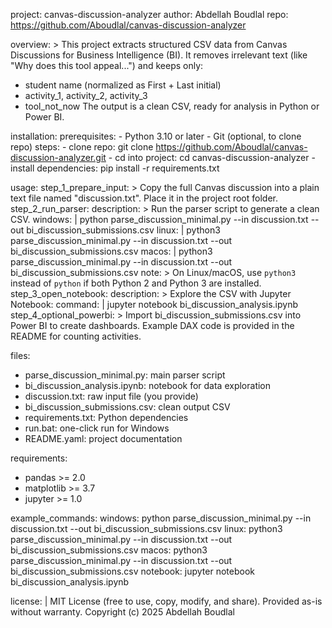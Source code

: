 project: canvas-discussion-analyzer
author: Abdellah Boudlal
repo: https://github.com/Aboudlal/canvas-discussion-analyzer

overview: >
  This project extracts structured CSV data from Canvas Discussions for Business Intelligence (BI).
  It removes irrelevant text (like "Why does this tool appeal...") and keeps only:
  - student name (normalized as First + Last initial)
  - activity_1, activity_2, activity_3
  - tool_not_now
  The output is a clean CSV, ready for analysis in Python or Power BI.

installation:
  prerequisites:
    - Python 3.10 or later
    - Git (optional, to clone repo)
  steps:
    - clone repo: git clone https://github.com/Aboudlal/canvas-discussion-analyzer.git
    - cd into project: cd canvas-discussion-analyzer
    - install dependencies: pip install -r requirements.txt

usage:
  step_1_prepare_input: >
    Copy the full Canvas discussion into a plain text file named "discussion.txt".
    Place it in the project root folder.
  step_2_run_parser:
    description: >
      Run the parser script to generate a clean CSV.
    windows: |
      python parse_discussion_minimal.py --in discussion.txt --out bi_discussion_submissions.csv
    linux: |
      python3 parse_discussion_minimal.py --in discussion.txt --out bi_discussion_submissions.csv
    macos: |
      python3 parse_discussion_minimal.py --in discussion.txt --out bi_discussion_submissions.csv
    note: >
      On Linux/macOS, use `python3` instead of `python` if both Python 2 and Python 3 are installed.
  step_3_open_notebook:
    description: >
      Explore the CSV with Jupyter Notebook:
    command: |
      jupyter notebook bi_discussion_analysis.ipynb
  step_4_optional_powerbi: >
    Import bi_discussion_submissions.csv into Power BI to create dashboards.
    Example DAX code is provided in the README for counting activities.

files:
  - parse_discussion_minimal.py: main parser script
  - bi_discussion_analysis.ipynb: notebook for data exploration
  - discussion.txt: raw input file (you provide)
  - bi_discussion_submissions.csv: clean output CSV
  - requirements.txt: Python dependencies
  - run.bat: one-click run for Windows
  - README.yaml: project documentation

requirements:
  - pandas >= 2.0
  - matplotlib >= 3.7
  - jupyter >= 1.0

example_commands:
  windows: python parse_discussion_minimal.py --in discussion.txt --out bi_discussion_submissions.csv
  linux: python3 parse_discussion_minimal.py --in discussion.txt --out bi_discussion_submissions.csv
  macos: python3 parse_discussion_minimal.py --in discussion.txt --out bi_discussion_submissions.csv
  notebook: jupyter notebook bi_discussion_analysis.ipynb

license: |
  MIT License (free to use, copy, modify, and share).
  Provided as-is without warranty.
  Copyright (c) 2025 Abdellah Boudlal

